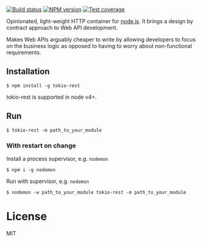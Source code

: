   [![Build status][travis-image]][travis-url]
  [![NPM version][npm-image]][npm-url]
  [![Test coverage][coveralls-image]][coveralls-url]

  Opinionated, light-weight HTTP container for [node.js](https://nodejs.org/).
  It brings a design by contract approach to Web API development. 
  
  Makes Web APIs arguably cheaper to write by allowing developers to focus on 
  the business logic as opposed to having to worry about non-functional requirements.

## Installation

```
$ npm install -g tokio-rest
```

  tokio-rest is supported in node v4+.

## Run

```
$ tokio-rest -m path_to_your_module
```

### With restart on change

Install a process supervisor, e.g. `nodemon`

```
$ npm i -g nodemon
```

Run with supervisor, e.g. `nodemon`

```
$ nodemon -w path_to_your_module tokio-rest -m path_to_your_module
```

# License

  MIT

[npm-image]: https://img.shields.io/npm/v/tokio-rest.svg?style=flat
[npm-url]: https://www.npmjs.com/package/tokio-rest
[travis-image]: https://travis-ci.org/jorgemsrs/tokio-rest.svg?branch=master
[travis-url]: https://travis-ci.org/jorgemsrs/tokio-rest
[coveralls-image]: https://coveralls.io/repos/github/jorgemsrs/tokio-rest/badge.svg?branch=master
[coveralls-url]: https://coveralls.io/github/jorgemsrs/tokio-rest?branch=master